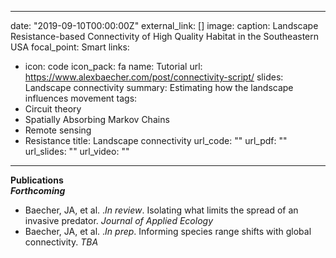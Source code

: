  ---
date: "2019-09-10T00:00:00Z"
external_link: []
image:
  caption: Landscape Resistance-based Connectivity of High Quality Habitat in the Southeastern USA
  focal_point: Smart
links:
- icon: code
  icon_pack: fa
  name: Tutorial
  url: https://www.alexbaecher.com/post/connectivity-script/
slides: Landscape connectivity
summary: Estimating how the landscape influences movement
tags:
- Circuit theory
- Spatially Absorbing Markov Chains
- Remote sensing
- Resistance
title: Landscape connectivity
url_code: ""
url_pdf: ""
url_slides: ""
url_video: ""
---

**Publications**  
***Forthcoming***  
- Baecher, JA, et al. .*In review*. Isolating what limits the spread of an invasive predator. *Journal of Applied Ecology* 
- Baecher, JA, et al. .*In prep*. Informing species range shifts with global connectivity. *TBA* 
